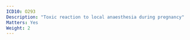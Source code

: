 ```yaml
---
ICD10: O293
Description: "Toxic reaction to local anaesthesia during pregnancy"
Matters: Yes
Weight: 2
---
```


